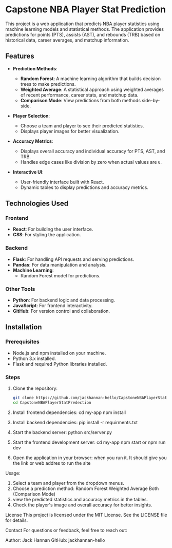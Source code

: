 # Capstone NBA Player Stat Prediction

This project is a web application that predicts NBA player statistics using machine learning models and statistical methods. The application provides predictions for points (PTS), assists (AST), and rebounds (TRB) based on historical data, career averages, and matchup information.

## Features

- **Prediction Methods**:
  - **Random Forest**: A machine learning algorithm that builds decision trees to make predictions.
  - **Weighted Average**: A statistical approach using weighted averages of recent performance, career stats, and matchup data.
  - **Comparison Mode**: View predictions from both methods side-by-side.

- **Player Selection**:
  - Choose a team and player to see their predicted statistics.
  - Displays player images for better visualization.

- **Accuracy Metrics**:
  - Displays overall accuracy and individual accuracy for PTS, AST, and TRB.
  - Handles edge cases like division by zero when actual values are `0`.

- **Interactive UI**:
  - User-friendly interface built with React.
  - Dynamic tables to display predictions and accuracy metrics.

## Technologies Used

### Frontend
- **React**: For building the user interface.
- **CSS**: For styling the application.

### Backend
- **Flask**: For handling API requests and serving predictions.
- **Pandas**: For data manipulation and analysis.
- **Machine Learning**:
  - Random Forest model for predictions.

### Other Tools
- **Python**: For backend logic and data processing.
- **JavaScript**: For frontend interactivity.
- **GitHub**: For version control and collaboration.

## Installation

### Prerequisites
- Node.js and npm installed on your machine.
- Python 3.x installed.
- Flask and required Python libraries installed.

### Steps
1. Clone the repository:
   ```bash
   git clone https://github.com/jackhannan-hello/CapstoneNBAPlayerStatPredection.git
   cd CapstoneNBAPlayerStatPredection

2. Install frontend dependencies:
cd my-app
npm install

3. Install backend dependencies:
pip install -r requirments.txt

4. Start the backend server:
python src/server.py

5. Start the frontend development server:
cd my-app
npm start or npm run dev

6. Open the application in your browser:
when you run it. It should give you the link or web addres to run the site

Usage:
1. Select a team and player from the dropdown menus.
2. Choose a prediction method:
    Random Forest
    Weighted Average
    Both (Comparison Mode)
3. view the predicted statistics and accuracy metrics in the tables.
4. Check the player's image and overall accuracy for better insights.


License
This project is licensed under the MIT License. See the LICENSE file for details.

Contact
For questions or feedback, feel free to reach out:

Author: Jack Hannan
GitHub: jackhannan-hello